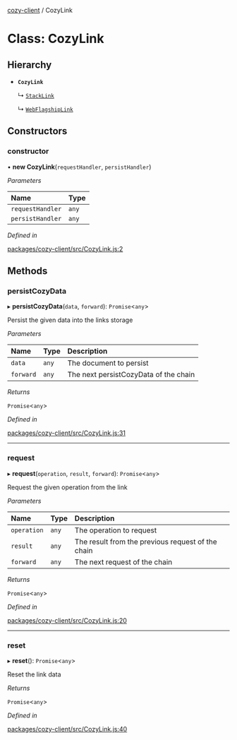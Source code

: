 [cozy-client](../README.md) / CozyLink

# Class: CozyLink

## Hierarchy

*   **`CozyLink`**

    ↳ [`StackLink`](StackLink.md)

    ↳ [`WebFlagshipLink`](WebFlagshipLink.md)

## Constructors

### constructor

• **new CozyLink**(`requestHandler`, `persistHandler`)

*Parameters*

| Name | Type |
| :------ | :------ |
| `requestHandler` | `any` |
| `persistHandler` | `any` |

*Defined in*

[packages/cozy-client/src/CozyLink.js:2](https://github.com/cozy/cozy-client/blob/master/packages/cozy-client/src/CozyLink.js#L2)

## Methods

### persistCozyData

▸ **persistCozyData**(`data`, `forward`): `Promise`<`any`>

Persist the given data into the links storage

*Parameters*

| Name | Type | Description |
| :------ | :------ | :------ |
| `data` | `any` | The document to persist |
| `forward` | `any` | The next persistCozyData of the chain |

*Returns*

`Promise`<`any`>

*Defined in*

[packages/cozy-client/src/CozyLink.js:31](https://github.com/cozy/cozy-client/blob/master/packages/cozy-client/src/CozyLink.js#L31)

***

### request

▸ **request**(`operation`, `result`, `forward`): `Promise`<`any`>

Request the given operation from the link

*Parameters*

| Name | Type | Description |
| :------ | :------ | :------ |
| `operation` | `any` | The operation to request |
| `result` | `any` | The result from the previous request of the chain |
| `forward` | `any` | The next request of the chain |

*Returns*

`Promise`<`any`>

*Defined in*

[packages/cozy-client/src/CozyLink.js:20](https://github.com/cozy/cozy-client/blob/master/packages/cozy-client/src/CozyLink.js#L20)

***

### reset

▸ **reset**(): `Promise`<`any`>

Reset the link data

*Returns*

`Promise`<`any`>

*Defined in*

[packages/cozy-client/src/CozyLink.js:40](https://github.com/cozy/cozy-client/blob/master/packages/cozy-client/src/CozyLink.js#L40)
